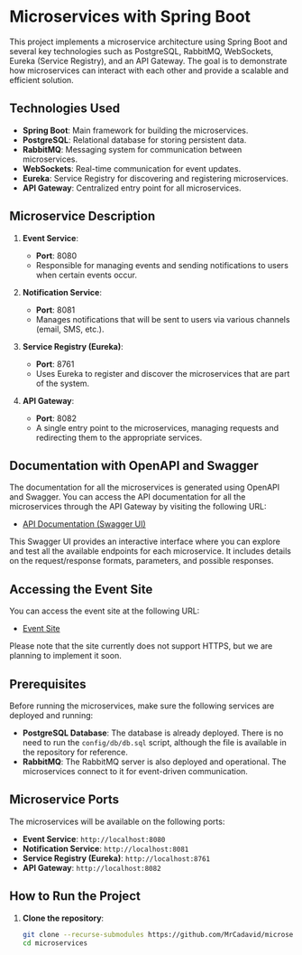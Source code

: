 # Microservices with Spring Boot

This project implements a microservice architecture using Spring Boot and several key technologies such as PostgreSQL, RabbitMQ, WebSockets, Eureka (Service Registry), and an API Gateway. The goal is to demonstrate how microservices can interact with each other and provide a scalable and efficient solution.

## Technologies Used
- **Spring Boot**: Main framework for building the microservices.
- **PostgreSQL**: Relational database for storing persistent data.
- **RabbitMQ**: Messaging system for communication between microservices.
- **WebSockets**: Real-time communication for event updates.
- **Eureka**: Service Registry for discovering and registering microservices.
- **API Gateway**: Centralized entry point for all microservices.

## Microservice Description

1. **Event Service**:
   - **Port**: 8080
   - Responsible for managing events and sending notifications to users when certain events occur.

2. **Notification Service**:
   - **Port**: 8081
   - Manages notifications that will be sent to users via various channels (email, SMS, etc.).

3. **Service Registry (Eureka)**:
   - **Port**: 8761
   - Uses Eureka to register and discover the microservices that are part of the system.

4. **API Gateway**:
   - **Port**: 8082
   - A single entry point to the microservices, managing requests and redirecting them to the appropriate services.

## Documentation with OpenAPI and Swagger

The documentation for all the microservices is generated using OpenAPI and Swagger. You can access the API documentation for all the microservices through the API Gateway by visiting the following URL:

- [API Documentation (Swagger UI)](http://whitelink.japaneast.cloudapp.azure.com:8082/swagger-ui.html)

This Swagger UI provides an interactive interface where you can explore and test all the available endpoints for each microservice. It includes details on the request/response formats, parameters, and possible responses.

## Accessing the Event Site

You can access the event site at the following URL:

- [Event Site](http://whitelink.japaneast.cloudapp.azure.com/)

Please note that the site currently does not support HTTPS, but we are planning to implement it soon.

## Prerequisites

Before running the microservices, make sure the following services are deployed and running:

- **PostgreSQL Database**: The database is already deployed. There is no need to run the `config/db/db.sql` script, although the file is available in the repository for reference.
- **RabbitMQ**: The RabbitMQ server is also deployed and operational. The microservices connect to it for event-driven communication.

## Microservice Ports

The microservices will be available on the following ports:

- **Event Service**: `http://localhost:8080`
- **Notification Service**: `http://localhost:8081`
- **Service Registry (Eureka)**: `http://localhost:8761`
- **API Gateway**: `http://localhost:8082`

## How to Run the Project

1. **Clone the repository**:
   ```bash
   git clone --recurse-submodules https://github.com/MrCadavid/microservices.git
   cd microservices
